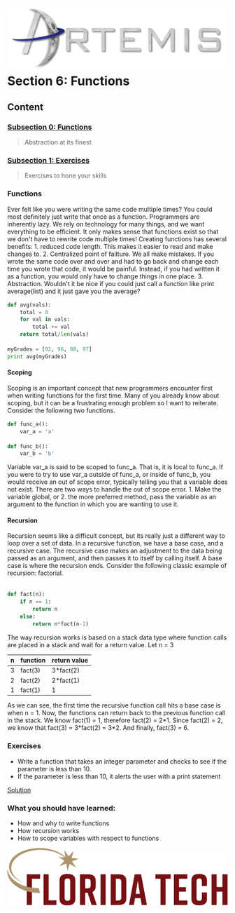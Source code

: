 ![](../images/artemis.png)
Section 6: Functions
=====

## Content

### [Subsection 0: Functions](#functions)
> Abstraction at its finest
### [Subsection 1: Exercises](#exercises)
> Exercises to hone your skills

### Functions

Ever felt like you were writing the same code multiple times? You could most definitely just write that once as a function. Programmers are inherently lazy. We rely on technology for many things, and we want everything to be efficient. It only makes sense that functions exist so that we don't have to rewrite code multiple times! Creating functions has several benefits: 1. reduced code length. This makes it easier to read and make changes to. 2. Centralized point of failture. We all make mistakes. If you wrote the same code over and over and had to go back and change each time you wrote that code, it would be painful. Instead, if you had written it as a function, you would only have to change things in one place. 3. Abstraction. Wouldn't it be nice if you could just call a function like print average(list) and it just gave you the average?

```python
def avg(vals):
	total = 0
	for val in vals:
		total += val
	return total/len(vals)

myGrades = [92, 96, 88, 97]
print avg(myGrades)
```

#### Scoping

Scoping is an important concept that new programmers encounter first when writing functions for the first time. Many of you already know about scoping, but it can be a frustrating enough problem so I want to reiterate. Consider the following two functions.

```python
def func_a():
	var_a = 'a'

def func_b():
	var_b = 'b'
```

Variable var_a is said to be scoped to func_a. That is, it is local to func_a. If you were to try to use var_a outside of func_a, or inside of func_b, you would receive an out of scope error, typically telling you that a variable does not exist. There are two ways to handle the out of scope error. 1. Make the variable global, or 2. the more preferred method, pass the variable as an argument to the function in which you are wanting to use it.

#### Recursion

Recursion seems like a difficult concept, but its really just a different way to loop over a set of data. In a recursive function, we have a base case, and a recursive case. The recursive case makes an adjustment to the data being passed as an argument, and then passes it to itself by calling itself. A base case is where the recursion ends. Consider the following classic example of recursion: factorial.

```python

def fact(n):
	if n == 1:
		return n
	else:
		return n*fact(n-1) 

```

The way recursion works is based on a stack data type where function calls are placed in a stack and wait for a return value.
Let n = 3

| n | function | return value |
|---|----------|--------------|
| 3 | fact(3)  | 3\*fact(2)   |
| 2 | fact(2)  | 2\*fact(1)   |
| 1 | fact(1)  | 1	      |

As we can see, the first time the recursive function call hits a base case is when n = 1. Now, the functions can return back to the previous function call in the stack. We know fact(1) = 1, therefore fact(2) = 2\*1. Since fact(2) = 2, we know that fact(3) = 3\*fact(2) = 3\*2. And finally, fact(3) = 6.

### Exercises

* Write a function that takes an integer parameter and checks to see if the parameter is less than 10.
* If the parameter is less than 10, it alerts the user with a print statement

[Solution](scripts/func.py)

### What you should have learned:

* How and why to write functions
* How recursion works
* How to scope variables with respect to functions

![](../images/floridatech.png)
